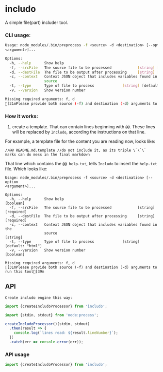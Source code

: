 # includo

A simple file(part) includer tool.

### CLI usage:

```sh
Usage: node_modules/.bin/preprocess -f <source> -d <destination> [--option
<argument>]...

Options:
  -h, --help      Show help                                            [boolean]
  -f, --srcFile   The source file to be processed            [string] [required]
  -d, --destFile  The file to be output after processing     [string] [required]
  -c, --context   Context JSON object that includes variables found in the
                  source                                                [string]
  -t, --type      Type of file to process             [string] [default: "html"]
  -v, --version   Show version number                                  [boolean]

Missing required arguments: f, d
[31mPlease provide both source (-f) and destination (-d) arguments to run this tool[39m

```

### How it works:

1. create a template. That can contain lines beginning with `@@`. These lines will be replaced by `Includo`, according the instructions on that line.

For example, a template file for the content you are reading now, looks like:

```
//@@ README.md.template //do not include it, as its triple \`\`\` marks can do mess in the final markdown
```

That line which contains the `@@ help.txt`, tells `Includo` to insert the `help.txt` file. Which looks like:

```
Usage: node_modules/.bin/preprocess -f <source> -d <destination> [--option
<argument>]...

Options:
  -h, --help      Show help                                            [boolean]
  -f, --srcFile   The source file to be processed            [string] [required]
  -d, --destFile  The file to be output after processing     [string] [required]
  -c, --context   Context JSON object that includes variables found in the
                  source                                                [string]
  -t, --type      Type of file to process             [string] [default: "html"]
  -v, --version   Show version number                                  [boolean]

Missing required arguments: f, d
[31mPlease provide both source (-f) and destination (-d) arguments to run this tool[39m

```

## API

    Create includo engine this way:

```ts
import {createIncludoProcessor} from 'includo';

import {stdin, stdout} from 'node:process';

createIncludoProcessor()(stdin, stdout)
  .then(result => {
    console.log(`lines read: ${result.lineNumber}`);
  })
  .catch(err => console.error(err));
```

### API usage
```ts
import {createIncludoProcessor} from 'includo';
```
